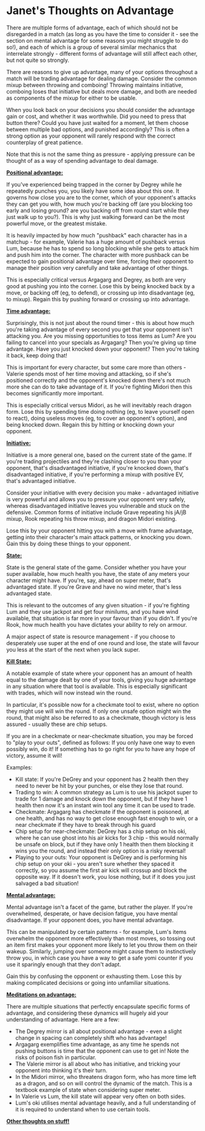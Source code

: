 # Janet's Thoughts on Advantage
There are multiple forms of advantage, each of which should not be disregarded in a match (as long as you have the time to consider it - see the section on mental advantage for some reasons you might struggle to do so!), and each of which is a group of several similar mechanics that interrelate strongly - different forms of advantage will still affect each other, but not quite so strongly.

There are reasons to give up advantage, many of your options throughout a match will be trading advantage for dealing damage. Consider the common mixup between throwing and comboing! Throwing maintains initiative, comboing loses that initiative but deals more damage, and both are needed as components of the mixup for either to be usable.

When you look back on your decisions you should consider the advantage gain or cost, and whether it was worthwhile. Did you need to press that button there? Could you have just waited for a moment, let them choose between multiple bad options, and punished accordingly? This is often a strong option as your opponent will rarely respond with the correct counterplay of great patience.

Note that this is not the same thing as pressure - applying pressure can be thought of as a way of spending advantage to deal damage.

<a href="#position" name="position">**Positional advantage:**</a>

If you've experienced being trapped in the corner by Degrey while he repeatedly punches you, you likely have some idea about this one. It governs how close you are to the corner, which of your opponent's attacks they can get you with, how much you're backing off (are you blocking too early and losing ground? are you backing off from round start while they just walk up to you?). This is why just walking forward can be the most powerful move, or the greatest mistake.

It is heavily impacted by how much "pushback" each character has in a matchup - for example, Valerie has a huge amount of pushback versus Lum, because he has to spend so long blocking while she gets to attack him and push him into the corner. The character with more pushback can be expected to gain positional advantage over time, forcing their opponent to manage their position very carefully and take advantage of other things.

This is especially critical versus Argagarg and Degrey, as both are very good at pushing you into the corner. Lose this by being knocked back by a move, or backing off (eg, to defend), or crossing up into disadvantage (eg, to mixup). Regain this by pushing forward or crossing up into advantage.

<a href="#time" name="time">**Time advantage:**</a>

Surprisingly, this is not just about the round timer - this is about how much you're taking advantage of every second you get that your opponent isn't attacking you. Are you missing opportunities to toss items as Lum? Are you failing to cancel into your specials as Argagarg? Then you're giving up time advantage. Have you just knocked down your opponent? Then you're taking it back, keep doing that!

This is important for every character, but some care more than others - Valerie spends most of her time moving and attacking, so if she's positioned correctly and the opponent's knocked down there's not much more she can do to take advantage of it. If you're fighting Midori then this becomes significantly more important.

This is especially critical versus Midori, as he will inevitably reach dragon form. Lose this by spending time doing nothing (eg, to leave yourself open to react), doing useless moves (eg, to cover an opponent's option), and being knocked down. Regain this by hitting or knocking down your opponent.

<a href="#initiative" name="initiative">**Initiative:**</a>

Initiative is a more general one, based on the current state of the game. If you're trading projectiles and they're clashing closer to you than your opponent, that's disadvantaged initiative, if you're knocked down, that's disadvantaged initiative, if you're performing a mixup with positive EV, that's advantaged initiative.

Consider your initiative with every decision you make - advantaged initiative is very powerful and allows you to pressure your opponent very safely, whereas disadvantaged initiative leaves you vulnerable and stuck on the defensive. Common forms of initiative include Grave repeating his jA/jB mixup, Rook repeating his throw mixup, and dragon Midori existing.

Lose this by your opponent hitting you with a move with frame advantage, getting into their character's main attack patterns, or knocking you down. Gain this by doing these things to your opponent.

<a href="#state" name="state">**State:**</a>

State is the general state of the game. Consider whether you have your super available, how much health you have, the state of any meters your character might have. If you're, say, ahead on super meter, that's advantaged state. If you're Grave and have no wind meter, that's less advantaged state.

This is relevant to the outcomes of any given situation - if you're fighting Lum and they use jackpot and get four minilums, and you have wind available, that situation is far more in your favour than if you didn't. If you're Rook, how much health you have dictates your ability to rely on armour.

A major aspect of state is resource management - if you choose to desperately use super at the end of one round and lose, the state will favour you less at the start of the next when you lack super.

<a href="#state-kill" name="state-kill">**Kill State:**</a>

A notable example of state where your opponent has an amount of health equal to the damage dealt by one of your tools, giving you huge advantage in any situation where that tool is available. This is especially significant with trades, which will now instead win the round.

In particular, it's possible now for a checkmate tool to exist, where no option they might use will win the round. If only one unsafe option might win the round, that might also be referred to as a checkmate, though victory is less assured - usually these are chip setups.

If you are in a checkmate or near-checkmate situation, you may be forced to "play to your outs", defined as follows: If you only have one way to even possibly win, do it! If something has to go right for you to have any hope of victory, assume it will!

Examples:

* Kill state: If you're DeGrey and your opponent has 2 health then they need to never be hit by your punches, or else they lose that round.
* Trading to win: A common strategy as Lum is to use his jackpot super to trade for 1 damage and knock down the opponent, but if they have 1 health then now it's an instant win tool any time it can be used to trade.
* Checkmate: Argagarg has checkmate if the opponent is poisoned, at one health, and has no way to get close enough fast enough to win, or a near checkmate if they have to break through his guard
* Chip setup for near-checkmate: DeGrey has a chip setup on his oki, where he can use ghost into his air kicks for 3 chip - this would normally be unsafe on block, but if they have only 1 health then them blocking it wins you the round, and instead their only option is a risky reversal!
* Playing to your outs: Your opponent is DeGrey and is performing his chip setup on your oki - you aren't sure whether they spaced it correctly, so you assume the first air kick will crossup and block the opposite way. If it doesn't work, you lose nothing, but if it does you just salvaged a bad situation!

<a href="#mental" name="mental">**Mental advantage:**</a>

Mental advantage isn't a facet of the game, but rather the player. If you're overwhelmed, desperate, or have decision fatigue, you have mental disadvantage. If your opponent does, you have mental advantage.

This can be manipulated by certain patterns - for example, Lum's items overwhelm the opponent more effectively than most moves, so tossing out an item first makes your opponent more likely to let you throw them on their wakeup. Similarly, jumping over someone might cause them to instinctively throw you, in which case you have a way to get a safe yomi counter if you use it sparingly enough that they don't adapt.

Gain this by confusing the opponent or exhausting them. Lose this by making complicated decisions or going into unfamiliar situations.

<a href="#meditations" name="meditations">**Meditations on advantage:**</a>

There are multiple situations that perfectly encapsulate specific forms of advantage, and considering these dynamics will hugely aid your understanding of advantage. Here are a few:

* The Degrey mirror is all about positional advantage - even a slight change in spacing can completely shift who has advantage!
* Argagarg exemplifies time advantage, as any time he spends not pushing buttons is time that the opponent can use to get in! Note the risks of poison fish in particular.
* The Valerie mirror is all about who has initiative, and tricking your opponent into thinking it's their turn.
* In the Midori mirror, who threatens dragon form, who has more time left as a dragon, and so on will control the dynamic of the match. This is a textbook example of state when considering super meter.
* In Valerie vs Lum, the kill state will appear very often on both sides.
* Lum's oki utilises mental advantage heavily, and a full understanding of it is required to understand when to use certain tools.

**[Other thoughts on stuff!](/thoughts)**
